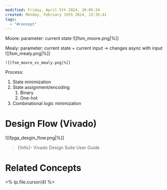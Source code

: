 ```yaml
---
modified: Friday, April 5th 2024, 20:05:34
created: Monday, February 19th 2024, 13:35:41
tags:
  - "#concept"
---
```

Moore: parameter: current state
![[fsm_moore.png|%]]

Mealy: parameter: current state + current input -> changes async with input
![[fsm_mealy.png|%]]

	![[fsm_moore_vs_mealy.png|%]]

Process:
1. State minimization
2. State assignment/encoding
	1. Binary
	2. One-hot
3. Combinational logic minimization

# Design Flow (Vivado)
![[fpga_desgin_flow.png|%]]

> [!info]-
> Vivado Design Suite User Guide

# Related Concepts
<% tp.file.cursor(4) %>




